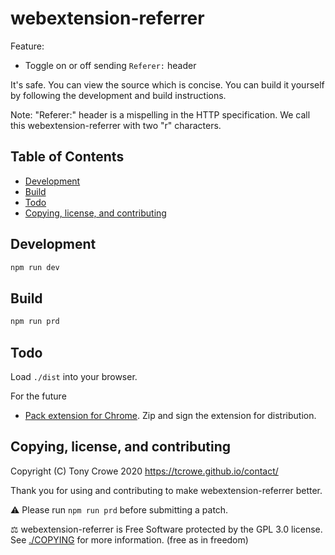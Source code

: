 # webextension-referrer

Feature:

+ Toggle on or off sending `Referer:` header

It's safe. You can view the source which is concise. You can build it yourself by following the development and build instructions.

Note: "Referer:" header is a mispelling in the HTTP specification. We call this webextension-referrer with two "r" characters.

## Table of Contents

+ [Development](#development)
+ [Build](#build)
+ [Todo](#todo)
+ [Copying, license, and contributing](#copying-license-and-contributing)

## Development

```sh
npm run dev
```

## Build

```sh
npm run prd
```

## Todo

Load `./dist` into your browser.

For the future

+ [Pack extension for Chrome](https://www.adambarth.com/experimental/crx/docs/packaging.html). Zip and sign the extension for distribution.

## Copying, license, and contributing

Copyright (C) Tony Crowe 2020 <https://tcrowe.github.io/contact/>

Thank you for using and contributing to make webextension-referrer better.

⚠️ Please run `npm run prd` before submitting a patch.

⚖️ webextension-referrer is Free Software protected by the GPL 3.0 license. See [./COPYING](./COPYING) for more information. (free as in freedom)
